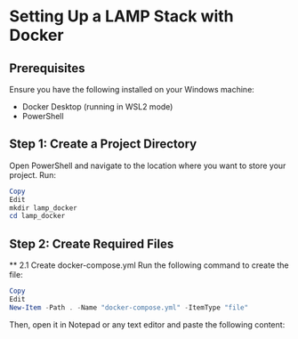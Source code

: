 # Setting Up a LAMP Stack with Docker

## Prerequisites
Ensure you have the following installed on your Windows machine:

* Docker Desktop (running in WSL2 mode)
* PowerShell

## Step 1: Create a Project Directory
Open PowerShell and navigate to the location where you want to store your project. Run:

```powershell
Copy
Edit
mkdir lamp_docker
cd lamp_docker
```

## Step 2: Create Required Files
** 2.1 Create docker-compose.yml
Run the following command to create the file:

```powershell
Copy
Edit
New-Item -Path . -Name "docker-compose.yml" -ItemType "file"
```

Then, open it in Notepad or any text editor and paste the following content:
